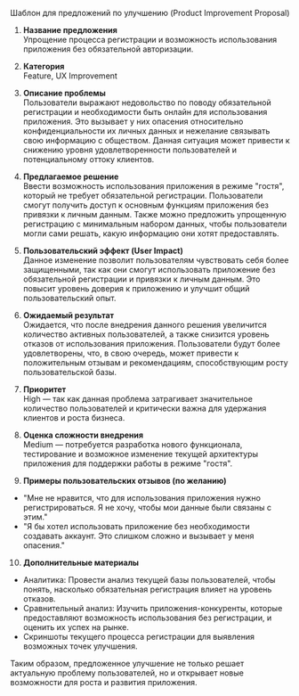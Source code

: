 Шаблон для предложений по улучшению (Product Improvement Proposal)

1. **Название предложения**  
Упрощение процесса регистрации и возможность использования приложения без обязательной авторизации.

2. **Категория**  
Feature, UX Improvement

3. **Описание проблемы**  
Пользователи выражают недовольство по поводу обязательной регистрации и необходимости быть онлайн для использования приложения. Это вызывает у них опасения относительно конфиденциальности их личных данных и нежелание связывать свою информацию с обществом. Данная ситуация может привести к снижению уровня удовлетворенности пользователей и потенциальному оттоку клиентов.

4. **Предлагаемое решение**  
Ввести возможность использования приложения в режиме "гостя", который не требует обязательной регистрации. Пользователи смогут получить доступ к основным функциям приложения без привязки к личным данным. Также можно предложить упрощенную регистрацию с минимальным набором данных, чтобы пользователи могли сами решать, какую информацию они хотят предоставлять.

5. **Пользовательский эффект (User Impact)**  
Данное изменение позволит пользователям чувствовать себя более защищенными, так как они смогут использовать приложение без обязательной регистрации и привязки к личным данным. Это повысит уровень доверия к приложению и улучшит общий пользовательский опыт.

6. **Ожидаемый результат**  
Ожидается, что после внедрения данного решения увеличится количество активных пользователей, а также снизится уровень отказов от использования приложения. Пользователи будут более удовлетворены, что, в свою очередь, может привести к положительным отзывам и рекомендациям, способствующим росту пользовательской базы.

7. **Приоритет**  
High — так как данная проблема затрагивает значительное количество пользователей и критически важна для удержания клиентов и роста бизнеса.

8. **Оценка сложности внедрения**  
Medium — потребуется разработка нового функционала, тестирование и возможное изменение текущей архитектуры приложения для поддержки работы в режиме "гостя".

9. **Примеры пользовательских отзывов (по желанию)**  
- "Мне не нравится, что для использования приложения нужно регистрироваться. Я не хочу, чтобы мои данные были связаны с этим."  
- "Я бы хотел использовать приложение без необходимости создавать аккаунт. Это слишком сложно и вызывает у меня опасения."

10. **Дополнительные материалы**  
- Аналитика: Провести анализ текущей базы пользователей, чтобы понять, насколько обязательная регистрация влияет на уровень отказов.  
- Сравнительный анализ: Изучить приложения-конкуренты, которые предоставляют возможность использования без регистрации, и оценить их успех на рынке.  
- Скриншоты текущего процесса регистрации для выявления возможных точек улучшения.

Таким образом, предложенное улучшение не только решает актуальную проблему пользователей, но и открывает новые возможности для роста и развития приложения.
